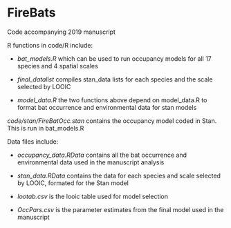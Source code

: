 # FireBats
Code accompanying 2019 manuscript

R functions in code/R include:  

- *bat_models.R* which can be used to run occupancy models for all 17 species and 4 spatial scales  

- *final_datalist* compiles stan_data lists for each species and the scale selected by LOOIC  
- *model_data.R* the two functions above depend on model_data.R to format bat occurrence and environmental data for stan models  

*code/stan/FireBatOcc.stan* contains the occupancy model coded in Stan. This is run in bat_models.R  

Data files include:  

- *occupancy_data.RData* contains all the bat occurrence and environmental data used in the manuscript analysis  

- *stan_data.RData* contains the data for each species and scale selected by LOOIC, formated for the Stan model  

- *lootab.csv* is the looic table used for model selection  

- *OccPars.csv* is the parameter estimates from the final model used in the manuscript  
